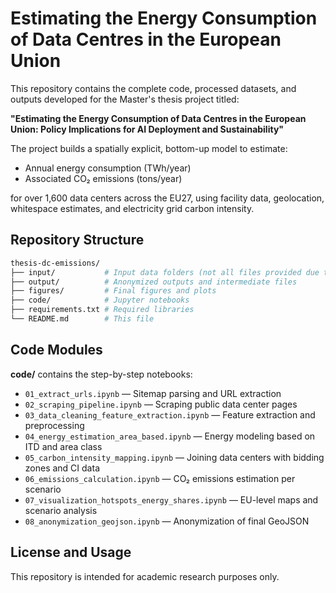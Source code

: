 # Estimating the Energy Consumption of Data Centres in the European Union

This repository contains the complete code, processed datasets, and outputs developed for the Master's thesis project titled:

**"Estimating the Energy Consumption of Data Centres in the European Union: Policy Implications for AI Deployment and Sustainability"**

The project builds a spatially explicit, bottom-up model to estimate:
- Annual energy consumption (TWh/year)
- Associated CO₂ emissions (tons/year) 

for over 1,600 data centers across the EU27, using facility data, geolocation, whitespace estimates, and electricity grid carbon intensity.

## Repository Structure

```bash
thesis-dc-emissions/
├── input/           # Input data folders (not all files provided due to confidentiality)
├── output/          # Anonymized outputs and intermediate files
├── figures/         # Final figures and plots
├── code/            # Jupyter notebooks 
├── requirements.txt # Required libraries
└── README.md        # This file
```

## Code Modules

**code/** contains the step-by-step notebooks:

- `01_extract_urls.ipynb` — Sitemap parsing and URL extraction
- `02_scraping_pipeline.ipynb` — Scraping public data center pages
- `03_data_cleaning_feature_extraction.ipynb` — Feature extraction and preprocessing
- `04_energy_estimation_area_based.ipynb` — Energy modeling based on ITD and area class
- `05_carbon_intensity_mapping.ipynb` — Joining data centers with bidding zones and CI data
- `06_emissions_calculation.ipynb` — CO₂ emissions estimation per scenario
- `07_visualization_hotspots_energy_shares.ipynb` — EU-level maps and scenario analysis
- `08_anonymization_geojson.ipynb` — Anonymization of final GeoJSON

##  License and Usage

This repository is intended for academic research purposes only.
